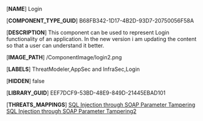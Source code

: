 [**NAME**]
Login

[**COMPONENT_TYPE_GUID**]
B68FB342-1D17-4B2D-93D7-20750056F58A

[**DESCRIPTION**]
This component can be used to represent Login functionality of an application. In the new version i am updating the content so that a user can understand it better.

[**IMAGE_PATH**]
/ComponentImage/login2.png

[**LABELS**]
ThreatModeler,AppSec and InfraSec,Login

[**HIDDEN**]
false

[**LIBRARY_GUID**]
EEF7DCF9-53BD-48E9-849D-21445EBAD101

[**THREATS_MAPPINGS**]
[SQL Injection through SOAP Parameter Tampering](Threats/65F5CF6F-6076-4AB3-A62A-F23E8BDECA9D_en.md)\
[SQL Injection through SOAP Parameter Tampering2](Threats/65F5CF6F-6076-4AB3-A62A-F23E8BDECA9D_en.md)

